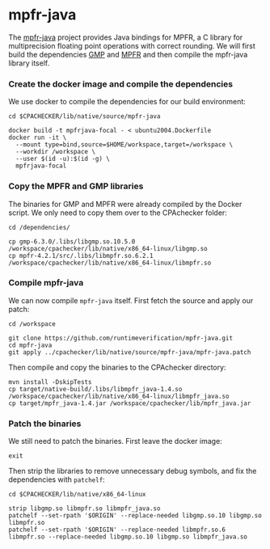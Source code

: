 <!--
This file is part of CPAchecker,
a tool for configurable software verification:
https://cpachecker.sosy-lab.org

SPDX-FileCopyrightText: 2007-2024 Dirk Beyer <https://www.sosy-lab.org>

SPDX-License-Identifier: Apache-2.0
-->

# mpfr-java
The [mpfr-java](https://github.com/runtimeverification/mpfr-java) project provides Java bindings for
MPFR, a C library for multiprecision floating point operations with correct rounding. We will first
build the dependencies [GMP](https://gmplib.org) and [MPFR](https://www.mpfr.org/) and then compile
the mpfr-java library itself.

### Create the docker image and compile the dependencies

We use docker to compile the dependencies for our build environment:
```
cd $CPACHECKER/lib/native/source/mpfr-java

docker build -t mpfrjava-focal - < ubuntu2004.Dockerfile
docker run -it \
  --mount type=bind,source=$HOME/workspace,target=/workspace \
  --workdir /workspace \
  --user $(id -u):$(id -g) \
  mpfrjava-focal
```

### Copy the MPFR and GMP libraries

The binaries for GMP and MPFR were already compiled by the Docker script. We only need to copy them
over to the CPAchecker folder:
```
cd /dependencies/

cp gmp-6.3.0/.libs/libgmp.so.10.5.0 /workspace/cpachecker/lib/native/x86_64-linux/libgmp.so
cp mpfr-4.2.1/src/.libs/libmpfr.so.6.2.1 /workspace/cpachecker/lib/native/x86_64-linux/libmpfr.so
```

### Compile mpfr-java

We can now compile `mpfr-java` itself. First fetch the source and apply our patch:
```
cd /workspace

git clone https://github.com/runtimeverification/mpfr-java.git
cd mpfr-java
git apply ../cpachecker/lib/native/source/mpfr-java/mpfr-java.patch
```

Then compile and copy the binaries to the CPAchecker directory:
```
mvn install -DskipTests
cp target/native-build/.libs/libmpfr_java-1.4.so /workspace/cpachecker/lib/native/x86_64-linux/libmpfr_java.so
cp target/mpfr_java-1.4.jar /workspace/cpachecker/lib/mpfr_java.jar
```

### Patch the binaries

We still need to patch the binaries. First leave the docker image:

```
exit
```

Then strip the libraries to remove unnecessary debug symbols, and fix the dependencies with
`patchelf`:

```
cd $CPACHECKER/lib/native/x86_64-linux

strip libgmp.so libmpfr.so libmpfr_java.so
patchelf --set-rpath '$ORIGIN' --replace-needed libgmp.so.10 libgmp.so libmpfr.so
patchelf --set-rpath '$ORIGIN' --replace-needed libmpfr.so.6 libmpfr.so --replace-needed libgmp.so.10 libgmp.so libmpfr_java.so
```
